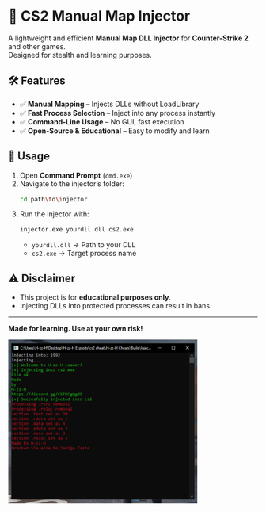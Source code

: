 # 🚀 CS2 Manual Map Injector  

A lightweight and efficient **Manual Map DLL Injector** for **Counter-Strike 2** and other games.  
Designed for stealth and learning purposes.  

## 🛠 Features  
- ✅ **Manual Mapping** – Injects DLLs without LoadLibrary
- ✅ **Fast Process Selection** – Inject into any process instantly
- ✅ **Command-Line Usage** – No GUI, fast execution
- ✅ **Open-Source & Educational** – Easy to modify and learn

## 🚀 Usage  
1. Open **Command Prompt** (`cmd.exe`)  
2. Navigate to the injector’s folder:  
   ```sh
   cd path\to\injector
   ```
3. Run the injector with:  
   ```sh
   injector.exe yourdll.dll cs2.exe
   ```  
   - `yourdll.dll` → Path to your DLL  
   - `cs2.exe` → Target process name  

## ⚠️ Disclaimer  
- This project is for **educational purposes only**.  
- Injecting DLLs into protected processes can result in bans.  

---  
**Made for learning. Use at your own risk!**  

![Injector](injector.png)
